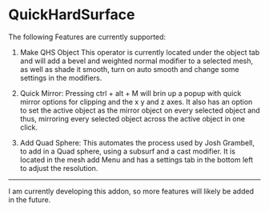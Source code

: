 # QuickHardSurface
The following Features are currently supported:

1.	Make QHS Object
This operator is currently located under the object tab and will add a bevel and weighted normal modifier to a selected mesh, as well as shade it smooth, turn on auto smooth and change some settings in the modifiers.

2.	Quick Mirror:
Pressing ctrl + alt + M will brin up a popup with quick mirror options for clipping and the x y and z axes. It also has an option to set the active object as the mirror object on every selected object and thus, mirroring every selected object across the active object in one click.

3.	Add Quad Sphere:
This automates the process used by Josh Grambell, to add in a Quad sphere, using a subsurf and a cast modifier. It is located in the mesh add Menu and has a settings tab in the bottom left to adjust the resolution.
_______________________________________________________________________________
I am currently developing this addon, so more features will likely be added in the future.

